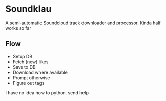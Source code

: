 # Soundklau
A semi-automatic Soundcloud track downloader and processor. Kinda half works so far

## Flow

- Setup DB
- Fetch (new) likes
- Save to DB
- Download where available
- Prompt otherwise
- Figure out tags

I have no idea how to python. send help
